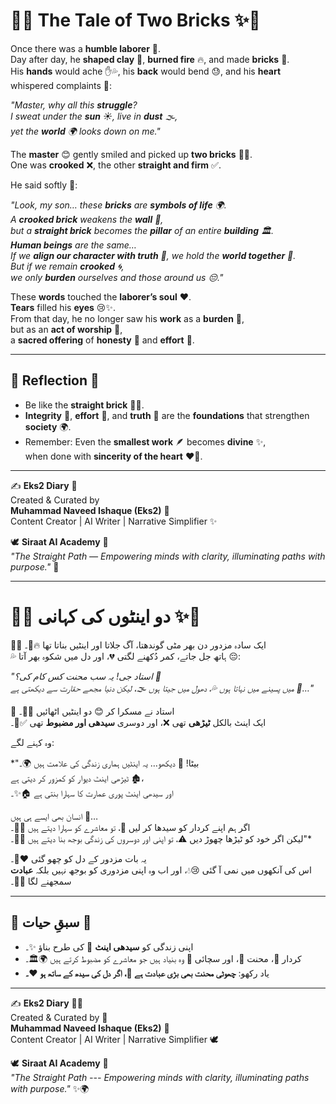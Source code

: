 # 🌿✨ The Tale of Two Bricks ✨🌿  

Once there was a **humble laborer** 👷.  
Day after day, he **shaped clay** 🏺, **burned fire** 🔥, and made **bricks** 🧱.  
His **hands** would ache ✋💦, his **back** would bend 😓, and his **heart** whispered complaints 💭:  

*"Master, why all this **struggle**?  
I sweat under the **sun** ☀️, live in **dust** 🌫️,  
yet the **world** 🌍 looks down on me."*  

The **master** 😊 gently smiled and picked up **two bricks** 🧱🧱.  
One was **crooked** ❌, the other **straight and firm** ✅.  

He said softly 🌸:  

*"Look, my son… these **bricks** are **symbols of life** 🌍.  
A **crooked brick** weakens the **wall** 🧱,  
but a **straight brick** becomes the **pillar** of an entire **building** 🏛️.  
**Human beings** are the same…  
If we **align our character with truth** 🌟, we hold the **world together** 🤝.  
But if we remain **crooked** 🌀,  
we only **burden** ourselves and those around us 😔."*  

These **words** touched the **laborer’s soul** ❤️.  
**Tears** filled his **eyes** 😢✨.  
From that day, he no longer saw his **work** as a **burden** 🎒,  
but as an **act of worship** 🤲,  
a **sacred offering** of **honesty** 💎 and **effort** 💪.  

---

## 🌟 Reflection 🌟  

- Be like the **straight brick** 🧱✨.  
- **Integrity** 🤍, **effort** 💪, and **truth** 🌟 are the **foundations** that strengthen **society** 🌍.  
- Remember: Even the **smallest work** 🪶 becomes **divine** ✨,  
  when done with **sincerity of the heart** ❤️🤲.  

---

✍️ **Eks2 Diary** 📖  
Created & Curated by  
**Muhammad Naveed Ishaque (Eks2)** 🌸  
Content Creator | AI Writer | Narrative Simplifier ✨  

🕊️ **Siraat AI Academy** 🌿  
*"The Straight Path — Empowering minds with clarity, illuminating paths with purpose."* 🌟  

---

# 🌿✨ دو اینٹوں کی کہانی ✨🌿  

👷‍♂️ ایک سادہ مزدور دن بھر مٹی گوندھتا، آگ جلاتا اور اینٹیں بناتا تھا 🔥🧱۔  
💦 ہاتھ جل جاتے، کمر دُکھنے لگتی 💔، اور دل میں شکوہ بھر آتا 😔:  

*"استاد جی! یہ سب محنت کس کام کی؟ 🤲  
میں پسینے میں نہاتا ہوں 💦، دھول میں جیتا ہوں 🌫️، لیکن دنیا مجھے حقارت سے دیکھتی ہے 👀…"*

👴 استاد نے مسکرا کر 😊 دو اینٹیں اٹھائیں 🧱🧱۔  
ایک اینٹ بالکل **ٹیڑھی** تھی ❌، اور دوسری **سیدھی اور مضبوط** تھی ✅💪۔  

وہ کہنے لگے:  

*"بیٹا! 🌹 دیکھو… یہ اینٹیں ہماری زندگی کی علامت ہیں 🌍۔  
ٹیڑھی اینٹ دیوار کو کمزور کر دیتی ہے 🏚️،  
اور سیدھی اینٹ پوری عمارت کا سہارا بنتی ہے 🏠✨۔  

انسان بھی ایسے ہی ہیں 🤝…  
اگر ہم اپنے کردار کو سیدھا کر لیں 🙌، تو معاشرے کو سہارا دیتے ہیں 🕌🌟۔  
لیکن اگر خود کو ٹیڑھا چھوڑ دیں ⚠️، تو اپنی اور دوسروں کی زندگی بوجھ بنا دیتے ہیں 🧱💔۔"*  

یہ بات مزدور کے دل کو چھو گئی ❤️🌸۔  
اس کی آنکھوں میں نمی آ گئی 😢💧، اور اب وہ اپنی مزدوری کو بوجھ نہیں بلکہ **عبادت** سمجھنے لگا 🤲✨۔  

---

## 🌟 سبقِ حیات 🌟  
- اپنی زندگی کو **سیدھی اینٹ** 🧱 کی طرح بناؤ ✨۔  
- کردار 💎، محنت 💪، اور سچائی 🌹 وہ بنیاد ہیں جو معاشرے کو مضبوط کرتے ہیں 🌍🏛️۔  
- یاد رکھو: **چھوٹی محنت بھی بڑی عبادت ہے 🤲، اگر دل کی سیدھ کے ساتھ ہو ❤️۔**  

---

✍️ **Eks2 Diary** 📖✨  
Created & Curated by 🌿  
**Muhammad Naveed Ishaque (Eks2)** 🌸  
Content Creator | AI Writer | Narrative Simplifier 🕊️  

🕊️ **Siraat AI Academy** 🌟  
*"The Straight Path --- Empowering minds with clarity, illuminating paths with purpose."* ✨🌍
